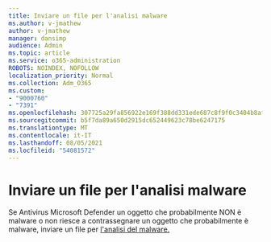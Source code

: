 ```yaml
---
title: Inviare un file per l'analisi malware
ms.author: v-jmathew
author: v-jmathew
manager: dansimp
audience: Admin
ms.topic: article
ms.service: o365-administration
ROBOTS: NOINDEX, NOFOLLOW
localization_priority: Normal
ms.collection: Adm_O365
ms.custom:
- "9000760"
- "7391"
ms.openlocfilehash: 307725a29fa856922e169f388dd331ede687c8f9f0c3404b8af221a7a49d68b3
ms.sourcegitcommit: b5f7da89a650d2915dc652449623c78be6247175
ms.translationtype: MT
ms.contentlocale: it-IT
ms.lasthandoff: 08/05/2021
ms.locfileid: "54081572"
---
```

# <a name="submit-a-file-for-malware-analysis"></a>Inviare un file per l'analisi malware

Se Antivirus Microsoft Defender un oggetto che probabilmente NON è malware o non riesce a contrassegnare un oggetto che probabilmente è malware, inviare un file per [l'analisi del malware.](https://go.microsoft.com/fwlink/?linkid=2144963)
